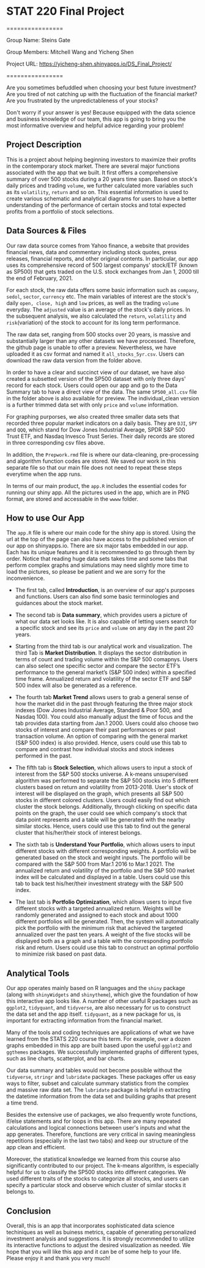 
# STAT 220 Final Project
================

Group Name: Steins Gate

Group Members: Mitchell Wang and Yicheng Shen

Project URL: https://yicheng-shen.shinyapps.io/DS_Final_Project/

================

Are you sometimes befuddled when choosing your best future investment? Are you tired of not catching up with the fluctuation of the financial market? Are you frustrated by the unpredictableness of your stocks? 

Don't worry if your answer is yes! Because equipped with the data science and business knowledge of our team, this app is going to bring you the most informative overview and helpful advice regarding your problem!  


## Project Description

This is a project about helping beginning investors to maximize their profits in the contemporary stock market. There are several major functions associated with the app that we built. It first offers a comprehensive summary of over 500 stocks during a 20 years time span. Based on stock's daily prices and trading `volume`, we further calculated more variables such as its `volatility`, `return` and so on. This essential information is used to create various schematic and analytical diagrams for users to have a better understanding of the performance of certain stocks and total expected profits from a portfolio of stock selections. 


## Data Sources & Files

  Our raw data source comes from Yahoo finance, a website that provides financial news, data and commentary including stock quotes, press releases, financial reports, and other original contents. In particular, our app uses its comprehensive record of 500 largest companys' stock/ETF (known as SP500) that gets traded on the U.S. stock exchanges from Jan 1, 2000 till the end of February, 2021. 


  For each stock, the raw data offers some basic information such as `company`, `sedol`, `sector`, `currency` etc. The main variables of interest are the stock's daily `open, close, high` and `low` prices, as well as the trading `volume` everyday. The `adjusted` value is an average of the stock's daily prices. In the subsequent analysis, we also calculated the `return`, `volatility` and `risk`(variation) of the stock to account for its long term performance.

  The raw data set, ranging from 500 stocks over 20 years, is massive and substantially larger than any other datasets we have processed. Therefore, the github page is unable to offer a preview. Nevertheless, we have uploaded it as csv format and named it `all_stocks_5yr.csv`. Users can download the raw data version from the folder above.

  In order to have a clear and succinct view of our dataset, we have also created a subsetted version of the SP500 dataset with only three days' record for each stock. Users could open our app and go to the Data Summary tab to have a direct view of the data. The same `SP500_all.csv` file in the folder above is also available for preview. The individual_clean version is a further trimmed data set with only `price` and `volume` information. 
  
  For graphing purporses, we also created three smaller data sets that recorded three popular market indicators on a daily basis. They are `DJI`, `SPY` and `QQQ`, which stand for Dow Jones Industrial Average, SPDR S&P 500 Trust ETF, and Nasdaq Invesco Trust Series. Their daily records are stored in three corresponding csv files above. 
  
  In addition, the `Prepwork.rmd` file is where our data-cleaning, pre-processing and algorithm function codes are stored. We saved our work in this separate file so that our main file does not need to repeat these steps everytime when the app runs.
  
  In terms of our main product, the `app.R` includes the essential codes for running our shiny app. All the pictures used in the app, which are in PNG format, are stored and accessable in the `wwww` folder.


## How to use Our App

  The `app.R` file is where our main code for the shiny app is stored. Using the url at the top of the page can also have access to the published version of our app on shinyapps.io. There are six major tabs embedded in our app. Each has its unique features and it is recommended to go through them by order. Notice that reading huge data sets takes time and some tabs that perform complex graphs and simulations may need slightly more time to load the pictures, so please be patient and we are sorry for the inconvenience. 

  - The first tab, called **Introduction**, is an overview of our app's purposes and functions. Users can also find some basic terminologies and guidances about the stock market. 
  
  - The second tab is **Data summary**, which provides users a picture of what our data set looks like. It is also capable of letting users search for a specific stock and see its `price` and `volume` on any day in the past 20 years.  

  - Starting from the third tab is our analytical work and visualization. The third Tab is **Market Distribution**. It displays the sector distribution in terms of count and trading volume within the S&P 500 comapnys. Users can also select one specific sector and compare the sector ETF’s performance to the general market’s (S&P 500 index) within a specified time frame. Annualized return and volatility of the sector ETF and S&P 500 index will also be generated as a reference.

  - The fourth tab **Market Trend** allows users to grab a general sense of how the market did in the past through featuring the three major stock indexes (Dow Jones Industrial Average, Standard & Poor 500, and Nasdaq 100). You could also manually adjust the time of focus and the tab provides data starting from Jan.1 2000. Users could also choose two stocks of interest and compare their past performances or past transaction volume. An option of comparing with the general market (S&P 500 index) is also provided. Hence, users could use this tab to compare and contrast how individual stocks and stock indexes performed in the past.
  
  - The fifth tab is **Stock Selection**, which allows users to input a stock of interest from the S&P 500 stocks universe. A k-means unsupervised algorithm was performed to separate the S&P 500 stocks into 5 different clusters based on return and volatility from 2013-2018. User's stock of interest will be displayed on the graph, which presents all S&P 500 stocks in different colored clusters. Users could easily find out which cluster the stock belongs. Additionally, through clicking on specific data points on the graph, the user could see which company's stock that data point represents and a table will be generated with the nearby similar stocks. Hence, users could use this tab to find out the general cluster that his/her/their stock of interest belongs. 
  
  - The sixth tab is **Understand Your Portfolio**, which allows users to input different stocks with different corresponding weights. A portfolio will be generated based on the stock and weight inputs. The portfolio will be compared with the S&P 500 from Mar.1 2016 to Mar.1 2021. The annualized return and volatility of the portfolio and the S&P 500 market index will be calculated and displayed in a table. Users could use this tab to back test his/her/their investment strategy with the S&P 500 index. 

  - The last tab is **Portfolio Optimization**, which allows users to input five different stocks with a targeted annualized return. Weights will be randomly generated and assigned to each stock and about 1000 different portfolios will be generated. Then, the system will automatically pick the portfolio with the minimum risk that achieved the targeted annualized over the past ten years. A weight of the five stocks will be displayed both as a graph and a table with the corresponding portfolio risk and return. Users could use this tab to construct an optimal portfolio to minimize risk based on past data.  


## Analytical Tools

  Our app operates mainly based on R languages and the `shiny` package (along with `shinyWidgets` and `shinytheme`), which give the foundation of how this interactive app looks like. A number of other useful R packages such as `ggplot2`, `tidyquant`, and `tidyverse`, are also necessary for us to construct the data set and the app itself. `tidyquant`, as a new package for us, is important for extracting information from the financial market.  
  
  Many of the tools and coding techniques are applications of what we have learned from the STATS 220 course this term. For example, over a dozen graphs embedded in this app are built based upon the useful `ggplot2` and `ggthemes` packages. We successfully implemented graphs of different types, such as line charts, scatterplot, and bar charts. 
  
  Our data summary and tables would not become possible without the `tidyverse`, `stringr` and `lubridate` packages. These packages offer us easy ways to filter, subset and calculate summary statistics from the complex and massive raw data set. The `lubridate` package is helpful in extracting the datetime information from the data set and building graphs that present a time trend. 
  
  Besides the extensive use of packages, we also frequently wrote functions, if/else statements and for loops in this app. There are many repeated calculations and logical connections between user's inputs and what the app generates. Therefore, functions are very critical in saving meaningless repetitions (especially in the last two tabs) and keep our structure of the app clean and efficient. 
  
  Moreover, the statistical knowledge we learned from this course also significantly contributed to our project. The k-means algorithm, is especially helpful for us to classify the SP500 stocks into different categories. We used different traits of the stocks to categorize all stocks, and users can specify a particular stock and observe which cluster of similar stocks it belongs to.   
  
  
 ## Conclusion
 
   Overall, this is an app that incorporates sophisticated data science techiniques as well as buiness metrics, capable of generating personalized investment analysis and suggestions. It is strongly recommended to utilize its interactive functions to adjust the desired visualization as needed. We hope that you will like this app and it can be of some help to your life. Please enjoy it and thank you very much! 

   
  


